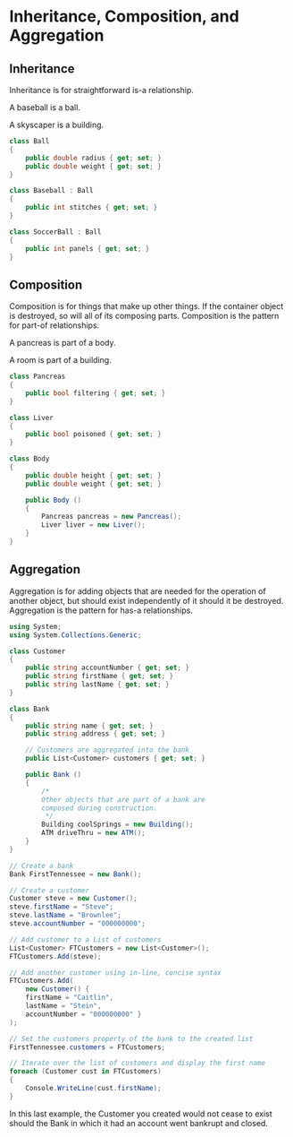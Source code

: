 # Inheritance, Composition, and Aggregation

## Inheritance

Inheritance is for straightforward is-a relationship.

A baseball is a ball.

A skyscaper is a building.

```cs
class Ball
{
    public double radius { get; set; }
    public double weight { get; set; }
}

class Baseball : Ball
{
    public int stitches { get; set; }
}

class SoccerBall : Ball
{
    public int panels { get; set; }
}
```

## Composition

Composition is for things that make up other things. If the container object is destroyed, so will all of its composing parts. Composition is the pattern for part-of relationships.

A pancreas is part of a body.

A room is part of a building.

```cs
class Pancreas
{
    public bool filtering { get; set; }
}

class Liver
{
    public bool poisoned { get; set; }
}

class Body
{
    public double height { get; set; }
    public double weight { get; set; }

    public Body ()
    {
        Pancreas pancreas = new Pancreas();
        Liver liver = new Liver();
    }
}
```

## Aggregation

Aggregation is for adding objects that are needed for the operation of another object, but should exist independently of it should it be destroyed. Aggregation is the pattern for has-a relationships.

```cs
using System;
using System.Collections.Generic;

class Customer
{
    public string accountNumber { get; set; }
    public string firstName { get; set; }
    public string lastName { get; set; }
}

class Bank
{
    public string name { get; set; }
    public string address { get; set; }

    // Customers are aggregated into the bank
    public List<Customer> customers { get; set; }

    public Bank ()
    {
        /*
        Other objects that are part of a bank are
        composed during construction.
         */
        Building coolSprings = new Building();
        ATM driveThru = new ATM();
    }
}

// Create a bank
Bank FirstTennessee = new Bank();

// Create a customer
Customer steve = new Customer();
steve.firstName = "Steve";
steve.lastName = "Brownlee";
steve.accountNumber = "000000000";

// Add customer to a List of customers
List<Customer> FTCustomers = new List<Customer>();
FTCustomers.Add(steve);

// Add another customer using in-line, concise syntax
FTCustomers.Add(
    new Customer() {
    firstName = "Caitlin",
    lastName = "Stein",
    accountNumber = "000000000" }
);

// Set the customers property of the bank to the created list
FirstTennessee.customers = FTCustomers;

// Iterate over the list of customers and display the first name
foreach (Customer cust in FTCustomers)
{
    Console.WriteLine(cust.firstName);
}
```

In this last example, the Customer you created would not cease to exist should the Bank in which it had an account went bankrupt and closed.
